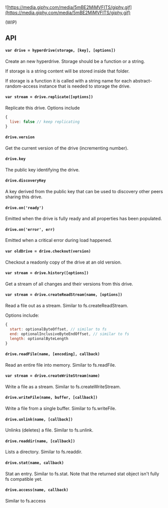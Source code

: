 ![https://media.giphy.com/media/5mBE2MiMVFITS/giphy.gif](https://media.giphy.com/media/5mBE2MiMVFITS/giphy.gif)

(WIP)

## API

#### `var drive = hyperdrive(storage, [key], [options])`

Create an new hyperdrive. Storage should be a function or a string.

If storage is a string content will be stored inside that folder.

If storage is a function it is called with a string name for each abstract-random-access instance that is needed
to storage the drive.

#### `var stream = drive.replicate([options])`

Replicate this drive. Options include

``` js
{
  live: false // keep replicating
}
```

#### `drive.version`

Get the current version of the drive (incrementing number).

#### `drive.key`

The public key identifying the drive.

#### `drive.discoveryKey`

A key derived from the public key that can be used to discovery other peers sharing this drive.

#### `drive.on('ready')`

Emitted when the drive is fully ready and all properties has been populated.

#### `drive.on('error', err)`

Emitted when a critical error during load happened.

#### `var oldDrive = drive.checkout(version)`

Checkout a readonly copy of the drive at an old version.

#### `var stream = drive.history([options])`

Get a stream of all changes and their versions from this drive.

#### `var stream = drive.createReadStream(name, [options])`

Read a file out as a stream. Similar to fs.createReadStream.

Options include:

``` js
{
  start: optionalByteOffset, // similar to fs
  end: optionalInclusiveByteEndOffset, // similar to fs
  length: optionalByteLength
}
```

#### `drive.readFile(name, [encoding], callback)`

Read an entire file into memory. Similar to fs.readFile.

#### `var stream = drive.createWriteStream(name)`

Write a file as a stream. Similar to fs.createWriteStream.

#### `drive.writeFile(name, buffer, [callback])`

Write a file from a single buffer. Similar to fs.writeFile.

#### `drive.unlink(name, [callback])`

Unlinks (deletes) a file. Similar to fs.unlink.

#### `drive.readdir(name, [callback])`

Lists a directory. Similar to fs.readdir.

#### `drive.stat(name, callback)`

Stat an entry. Similar to fs.stat. Note that the returned stat object isn't fully fs compatible yet.

#### `drive.access(name, callback)`

Similar to fs.access
